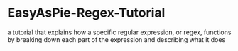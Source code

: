 # EasyAsPie-Regex-Tutorial
a tutorial that explains how a specific regular expression, or regex, functions by breaking down each part of the expression and describing what it does
